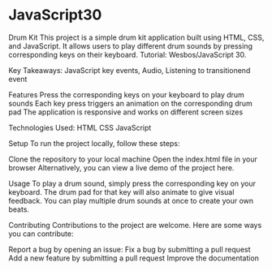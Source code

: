 # JavaScript30


Drum Kit
This project is a simple drum kit application built using HTML, CSS, and JavaScript. It allows users to play different drum sounds by pressing corresponding keys on their keyboard.
Tutorial: Wesbos/JavaScript 30.

Key Takeaways:
JavaScript key events, Audio, Listening to transitionend event


Features
Press the corresponding keys on your keyboard to play drum sounds
Each key press triggers an animation on the corresponding drum pad
The application is responsive and works on different screen sizes

Technologies Used:
HTML
CSS
JavaScript

Setup
To run the project locally, follow these steps:

Clone the repository to your local machine
Open the index.html file in your browser
Alternatively, you can view a live demo of the project here.

Usage
To play a drum sound, simply press the corresponding key on your keyboard. The drum pad for that key will also animate to give visual feedback. You can play multiple drum sounds at once to create your own beats.

Contributing
Contributions to the project are welcome. Here are some ways you can contribute:

Report a bug by opening an issue: Fix a bug by submitting a pull request
Add a new feature by submitting a pull request
Improve the documentation

